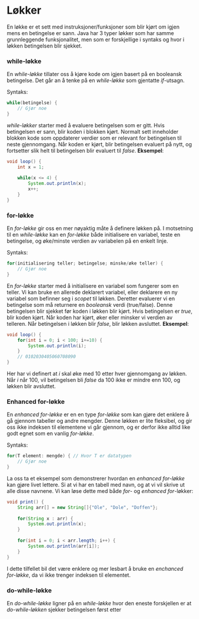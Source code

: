 # Løkker

En løkke er et sett med instruksjoner/funksjoner som blir kjørt om igjen mens en betingelse er sann. Java har 3 typer løkker som har samme grunnleggende funksjonalitet, men som er forskjellige i syntaks og hvor i løkken betingelsen blir sjekket.



### while-løkke

En _while-løkke_ tillater oss å kjøre kode om igjen basert på en booleansk betingelse. Det går an å tenke på en _while-løkke_ som gjentatte _if_-utsagn. 

Syntaks:

```java
while(betingelse) {
    // Gjør noe
}
```



_while-løkker_ starter med å evaluere betingelsen som er gitt. Hvis betingelsen er sann, blir koden i blokken kjørt. Normalt sett inneholder blokken kode som oppdaterer verdier som er relevant for betingelsen til neste gjennomgang. Når koden er kjørt, blir betingelsen evaluert på nytt, og fortsetter slik helt til betingelsen blir evaluert til _false_. **Eksempel**:

```java
void loop() {
    int x = 1;
    
    while(x <= 4) {
        System.out.println(x);
        x++;
    }
}
```



### for-løkke

En _for-løkke_ gir oss en mer nøyaktig måte å definere løkken på. I motsetning til en _while-løkke_ kan en _for-løkke_ både initialisere en variabel, teste en betingelse, og øke/minste verdien av variabelen på en enkelt linje.

Syntaks:

```java
for(initialisering teller; betingelse; minske/øke teller) {
    // Gjør noe
}
```



En _for-løkke_ starter med å initialisere en variabel som fungerer som en teller. Vi kan bruke en allerede deklarert variabel, eller deklarere en ny variabel som befinner seg i _scopet_ til løkken. Deretter evaluerer vi en betingelse som må returnere en _booleansk_ verdi (true/false). Denne betingelsen blir sjekket før koden i løkken blir kjørt. Hvis betingelsen er _true_, blir koden kjørt. Når koden har kjørt, øker eller minsker vi verdien av telleren. Når betingelsen i løkken blir _false_, blir løkken avsluttet. **Eksempel**:

```java
void loop() {
    for(int i = 0; i < 100; i+=10) {
        System.out.println(i);
    }
    // 0102030405060708090
}
```



Her har vi definert at _i_ skal øke med 10 etter hver gjennomgang av løkken. Når _i_ når 100, vil betingelsen bli _false_ da 100 ikke er mindre enn 100, og løkken blir avsluttet.



### Enhanced for-løkke

En _enhanced for-løkke_ er en en type _for-løkke_ som kan gjøre det enklere å gå gjennom tabeller og andre mengder. Denne løkken er lite fleksibel, og gir oss ikke indeksen til elementene vi går gjennom, og er derfor ikke alltid like godt egnet som en vanlig _for-løkke_. 

Syntaks:

```java
for(T element: mengde) { // Hvor T er datatypen
    // Gjør noe
}
```



La oss ta et eksempel som demonstrerer hvordan en _enhanced for-løkke_ kan gjøre livet lettere. Si at vi har en tabell med navn, og at vi vil skrive ut alle disse navnene. Vi kan løse dette med både _for_- og _enhanced for_-løkker:

```java
void print() {
    String arr[] = new String[]{"Ole", "Dole", "Doffen"};
    
    for(String x : arr) {
        System.out.println(x);
    }
    
    for(int i = 0; i < arr.length; i++) {
        System.out.println(arr[i]);
    }
}
```



I dette tilfellet bil det være enklere og mer lesbart å bruke en _enchanced for-løkke_, da vi ikke trenger indeksen til elementet.



### do-while-løkke

En _do-while-løkke_ ligner på en _while-løkke_ hvor den eneste forskjellen er at _do-while-løkken_ sjekker betingelsen først etter

